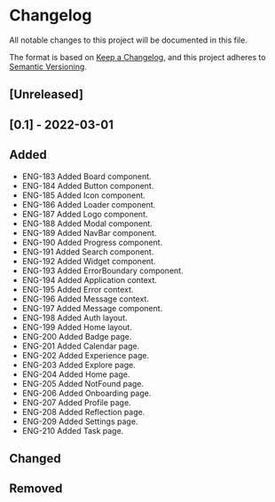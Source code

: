 # Changelog

All notable changes to this project will be documented in this file.

The format is based on [Keep a Changelog](https://keepachangelog.com/en/1.0.0/),
and this project adheres to [Semantic Versioning](https://semver.org/spec/v2.0.0.html).

## [Unreleased]

## [0.1] - 2022-03-01

## Added
- ENG-183 Added Board component.
- ENG-184 Added Button component.
- ENG-185 Added Icon component.
- ENG-186 Added Loader component.
- ENG-187 Added Logo component.
- ENG-188 Added Modal component.
- ENG-189 Added NavBar component.
- ENG-190 Added Progress component.
- ENG-191 Added Search component.
- ENG-192 Added Widget component.
- ENG-193 Added ErrorBoundary component.
- ENG-194 Added Application context.
- ENG-195 Added Error context.
- ENG-196 Added Message context.
- ENG-197 Added Message component.
- ENG-198 Added Auth layout.
- ENG-199 Added Home layout.
- ENG-200 Added Badge page.
- ENG-201 Added Calendar page.
- ENG-202 Added Experience page.
- ENG-203 Added Explore page.
- ENG-204 Added Home page.
- ENG-205 Added NotFound page.
- ENG-206 Added Onboarding page.
- ENG-207 Added Profile page.
- ENG-208 Added Reflection page.
- ENG-209 Added Settings page.
- ENG-210 Added Task page.

## Changed
## Removed
